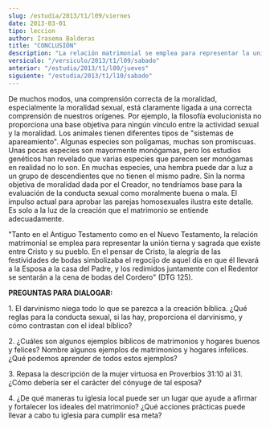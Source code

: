 ```yaml
---
slug: /estudia/2013/t1/l09/viernes
date: 2013-03-01
tipo: leccion
author: Irasema Balderas
title: "CONCLUSIÓN"
description: "La relación matrimonial se emplea para representar la unión tierna y sagrada  que existe entre Cristo y su pueblo. En el pensar de Cristo, la alegría de las  festividades de bodas simbolizaba el regocijo de aquel día en que él llevará a  la Esposa a la casa del Padre, y los re..."
versiculo: "/versiculo/2013/t1/l09/sabado"
anterior: "/estudia/2013/t1/l09/jueves"
siguiente: "/estudia/2013/t1/l10/sabado"
---
```


De muchos modos, una comprensión correcta de la moralidad, especialmente la moralidad sexual, está claramente ligada a una correcta comprensión de nuestros orígenes. Por ejemplo, la filosofía evolucionista no proporciona una base objetiva para ningún vínculo entre la actividad sexual y la moralidad. Los animales tienen diferentes tipos de "sistemas de apareamiento". Algunas especies son polígamas, muchas son promiscuas. Unas pocas especies son mayormente monógamas, pero los estudios genéticos han revelado que varias especies que parecen ser monógamas en realidad no lo son. En muchas especies, una hembra puede dar a luz a un grupo de descendientes que no tienen el mismo padre. Sin la norma objetiva de moralidad dada por el Creador, no tendríamos base para la evaluación de la conducta sexual como moralmente buena o mala. El impulso actual para aprobar las parejas homosexuales ilustra este detalle. Es solo a la luz de la creación que el matrimonio se entiende adecuadamente.

"Tanto en el Antiguo Testamento como en el Nuevo Testamento, la relación matrimonial se emplea para representar la unión tierna y sagrada que existe entre Cristo y su pueblo. En el pensar de Cristo, la alegría de las festividades de bodas simbolizaba el regocijo de aquel día en que él llevará a la Esposa a la casa del Padre, y los redimidos juntamente con el Redentor se sentarán a la cena de bodas del Cordero" (DTG 125).

**PREGUNTAS PARA DIALOGAR:**

1\. El darvinismo niega todo lo que se parezca a la creación bíblica. ¿Qué reglas para la conducta sexual, si las hay, proporciona el darvinismo, y cómo contrastan con el ideal bíblico?

2\. ¿Cuáles son algunos ejemplos bíblicos de matrimonios y hogares buenos y felices? Nombre algunos ejemplos de matrimonios y hogares infelices. ¿Qué podemos aprender de todos estos ejemplos?

3\. Repasa la descripción de la mujer virtuosa en Proverbios 31:10 al 31. ¿Cómo debería ser el carácter del cónyuge de tal esposa?

4\. ¿De qué maneras tu iglesia local puede ser un lugar que ayude a afirmar y fortalecer los ideales del matrimonio? ¿Qué acciones prácticas puede llevar a cabo tu iglesia para cumplir esa meta?

